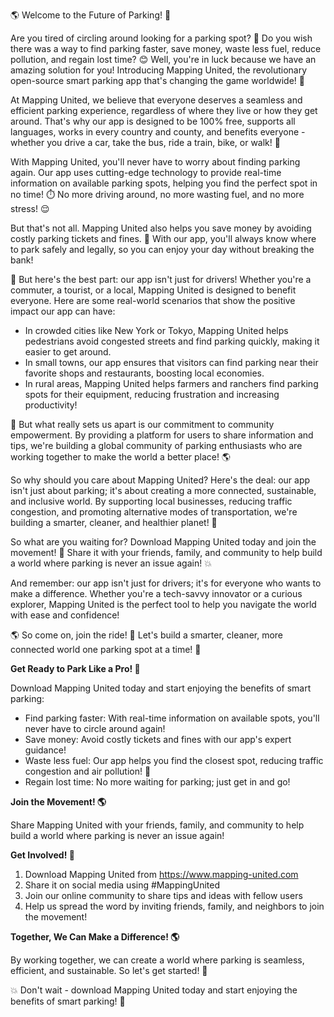 🌎 Welcome to the Future of Parking! 🚗

Are you tired of circling around looking for a parking spot? 💨 Do you wish there was a way to find parking faster, save money, waste less fuel, reduce pollution, and regain lost time? 😊 Well, you're in luck because we have an amazing solution for you! Introducing Mapping United, the revolutionary open-source smart parking app that's changing the game worldwide! 🌟

At Mapping United, we believe that everyone deserves a seamless and efficient parking experience, regardless of where they live or how they get around. That's why our app is designed to be 100% free, supports all languages, works in every country and county, and benefits everyone - whether you drive a car, take the bus, ride a train, bike, or walk! 🌈

With Mapping United, you'll never have to worry about finding parking again. Our app uses cutting-edge technology to provide real-time information on available parking spots, helping you find the perfect spot in no time! ⏱️ No more driving around, no more wasting fuel, and no more stress! 😌

But that's not all. Mapping United also helps you save money by avoiding costly parking tickets and fines. 🤑 With our app, you'll always know where to park safely and legally, so you can enjoy your day without breaking the bank!

🚀 But here's the best part: our app isn't just for drivers! Whether you're a commuter, a tourist, or a local, Mapping United is designed to benefit everyone. Here are some real-world scenarios that show the positive impact our app can have:

* In crowded cities like New York or Tokyo, Mapping United helps pedestrians avoid congested streets and find parking quickly, making it easier to get around.
* In small towns, our app ensures that visitors can find parking near their favorite shops and restaurants, boosting local economies.
* In rural areas, Mapping United helps farmers and ranchers find parking spots for their equipment, reducing frustration and increasing productivity!

🌈 But what really sets us apart is our commitment to community empowerment. By providing a platform for users to share information and tips, we're building a global community of parking enthusiasts who are working together to make the world a better place! 🌎

So why should you care about Mapping United? Here's the deal: our app isn't just about parking; it's about creating a more connected, sustainable, and inclusive world. By supporting local businesses, reducing traffic congestion, and promoting alternative modes of transportation, we're building a smarter, cleaner, and healthier planet! 🌟

So what are you waiting for? Download Mapping United today and join the movement! 📲 Share it with your friends, family, and community to help build a world where parking is never an issue again! 💥

And remember: our app isn't just for drivers; it's for everyone who wants to make a difference. Whether you're a tech-savvy innovator or a curious explorer, Mapping United is the perfect tool to help you navigate the world with ease and confidence!

🌎 So come on, join the ride! 🚗 Let's build a smarter, cleaner, more connected world one parking spot at a time! 💪

**Get Ready to Park Like a Pro! 🚗**

Download Mapping United today and start enjoying the benefits of smart parking:

* Find parking faster: With real-time information on available spots, you'll never have to circle around again!
* Save money: Avoid costly tickets and fines with our app's expert guidance!
* Waste less fuel: Our app helps you find the closest spot, reducing traffic congestion and air pollution! 🌟
* Regain lost time: No more waiting for parking; just get in and go!

**Join the Movement! 🌎**

Share Mapping United with your friends, family, and community to help build a world where parking is never an issue again!

**Get Involved! 💪**

1. Download Mapping United from https://www.mapping-united.com
2. Share it on social media using #MappingUnited
3. Join our online community to share tips and ideas with fellow users
4. Help us spread the word by inviting friends, family, and neighbors to join the movement!

**Together, We Can Make a Difference! 🌎**

By working together, we can create a world where parking is seamless, efficient, and sustainable. So let's get started! 🚀

💥 Don't wait - download Mapping United today and start enjoying the benefits of smart parking! 📲